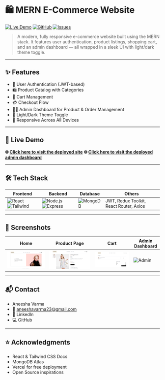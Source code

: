 # 🛍️ MERN E-Commerce Website

[![Live Demo](https://img.shields.io/badge/-Live%20Demo-0E76A8?style=for-the-badge&logo=vercel&logoColor=white)](https://[your-vercel-url.vercel.app](https://larabelle-frontend.vercel.app/))
[![GitHub](https://img.shields.io/github/stars/aneesha023/ecommerce-mern?style=for-the-badge)](https://github.com/aneesha023/E-commerce/stargazers)
[![Issues](https://img.shields.io/github/issues/aneesha023/ecommerce-mern?style=for-the-badge)](https://github.com/aneesha023/E-commerce/issues)

> A modern, fully responsive e-commerce website built using the MERN stack. It features user authentication, product listings, shopping cart, and an admin dashboard — all wrapped in a sleek UI with light/dark theme toggle.

---

## ✨ Features

- 🔐 User Authentication (JWT-based)
- 🛍️ Product Catalog with Categories
- 🛒 Cart Management
- 💳 Checkout Flow
- 🧑‍💼 Admin Dashboard for Product & Order Management
- 🌙 Light/Dark Theme Toggle
- 📱 Responsive Across All Devices

---

## 🚀 Live Demo

**🌐 [Click here to visit the deployed site]([https://your-vercel-url.vercel.app](https://larabelle-frontend.vercel.app/))** 
**🌐 [Click here to visit the deployed admin dashboard]([https://your-vercel-url.vercel.app]((https://larabelle-admin.vercel.app/)))** 

---

## 🛠️ Tech Stack

| Frontend            | Backend           | Database  | Others                     |
|---------------------|-------------------|-----------|----------------------------|
| ![React](https://img.shields.io/badge/-React-61DAFB?logo=react&logoColor=000) ![Tailwind](https://img.shields.io/badge/-TailwindCSS-38B2AC?logo=tailwindcss) | ![Node.js](https://img.shields.io/badge/-Node.js-339933?logo=node.js) ![Express](https://img.shields.io/badge/-Express.js-black?logo=express&logoColor=white) | ![MongoDB](https://img.shields.io/badge/-MongoDB-47A248?logo=mongodb) | JWT, Redux Toolkit, React Router, Axios |

---

## 📸 Screenshots

| Home | Product Page | Cart | Admin Dashboard |
|------|--------------|------|------------------|
| ![Home](./screenshots/home.png) | ![Product](./screenshots/product.png) | ![Cart](./screenshots/cart.png) | ![Admin](./screenshots/admin.png) |

---

## 📬 Contact
- Aneesha Varma
- 📧 aneeshavarma23@gmail.com
- 🔗 LinkedIn
- 💻 GitHub

---

## ⭐ Acknowledgments
- React & Tailwind CSS Docs
- MongoDB Atlas
- Vercel for free deployment
- Open Source inspirations
